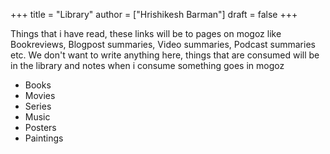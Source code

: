 +++
title = "Library"
author = ["Hrishikesh Barman"]
draft = false
+++

Things that i have read, these links will be to pages on mogoz like Bookreviews, Blogpost summaries, Video summaries, Podcast summaries etc.
We don't want to write anything here, things that are consumed will be in the library and notes when i consume something goes in mogoz

-   Books
-   Movies
-   Series
-   Music
-   Posters
-   Paintings
